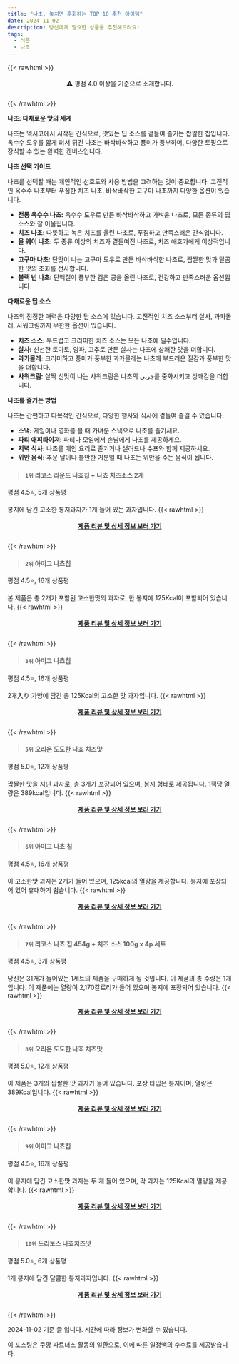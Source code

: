 ```yaml
---
title: "나초, 놓치면 후회하는 TOP 10 추천 아이템"
date: 2024-11-02
description: 당신에게 필요한 상품을 추천해드려요!
tags:
  - 식품
  - 나초
---
```

{{< rawhtml >}}<div class="toc" style="text-align: center; height: 50px; line-height: 2;">  <p>⚠️ 평점 4.0 이상을 기준으로 소개합니다.<br></p></div> {{< /rawhtml >}}

**나초: 다채로운 맛의 세계**

나초는 멕시코에서 시작된 간식으로, 맛있는 딥 소스를 곁들여 즐기는 짭짤한 칩입니다. 옥수수 도우를 얇게 펴서 튀긴 나초는 바삭바삭하고 풍미가 풍부하며, 다양한 토핑으로 장식할 수 있는 완벽한 캔버스입니다.

**나초 선택 가이드**

나초를 선택할 때는 개인적인 선호도와 사용 방법을 고려하는 것이 중요합니다. 고전적인 옥수수 나초부터 푸짐한 치즈 나초, 바삭바삭한 고구마 나초까지 다양한 옵션이 있습니다.

* **전통 옥수수 나초:** 옥수수 도우로 만든 바삭바삭하고 가벼운 나초로, 모든 종류의 딥 소스와 잘 어울립니다.
* **치즈 나초:** 따뜻하고 녹은 치즈를 올린 나초로, 푸짐하고 만족스러운 간식입니다.
* **올 웨이 나초:** 두 종류 이상의 치즈가 곁들여진 나초로, 치즈 애호가에게 이상적입니다.
* **고구마 나초:** 단맛이 나는 고구마 도우로 만든 바삭바삭한 나초로, 짭짤한 맛과 달콤한 맛의 조화를 선사합니다.
* **블랙 빈 나초:** 단백질이 풍부한 검은 콩을 올린 나초로, 건강하고 만족스러운 옵션입니다.

**다채로운 딥 소스**

나초의 진정한 매력은 다양한 딥 소스에 있습니다. 고전적인 치즈 소스부터 살사, 과카몰레, 사워크림까지 무한한 옵션이 있습니다.

* **치즈 소스:** 부드럽고 크리미한 치즈 소스는 모든 나초에 필수입니다.
* **살사:** 신선한 토마토, 양파, 고추로 만든 살사는 나초에 상쾌한 맛을 더합니다.
* **과카몰레:** 크리미하고 풍미가 풍부한 과카몰레는 나초에 부드러운 질감과 풍부한 맛을 더합니다.
* **사워크림:** 살짝 신맛이 나는 사워크림은 나초의  چربی를 중화시키고 상쾌감을 더합니다.

**나초를 즐기는 방법**

나초는 간편하고 다목적인 간식으로, 다양한 행사와 식사에 곁들여 즐길 수 있습니다.

* **스낵:** 게임이나 영화를 볼 때 가벼운 스낵으로 나초를 즐기세요.
* **파티 애피타이저:** 파티나 모임에서 손님에게 나초를 제공하세요.
* **저녁 식사:** 나초를 메인 요리로 즐기거나 샐러드나 수프와 함께 제공하세요.
* **위안 음식:** 추운 날이나 불안한 기분일 때 나초는 위안을 주는 음식이 됩니다.


>#### `1위` 리코스 라운드 나쵸칩 + 나쵸 치즈소스 2개
평점 4.5⭐, 5개 상품평

봉지에 담긴 고소한 봉지과자가 1개 들어 있는 과자입니다.
{{< rawhtml >}}<div class="toc" style="text-align: center; height: 50px; line-height: 2;"><p><b><a href="https://link.coupang.com/re/AFFSDP?lptag=AF5033054&pageKey=1388259291&itemId=2423835296&vendorItemId=70417914647&traceid=V0-153-76de997c550df457&requestid=20241102230017993248645071&token=31850C%7CGM">제품 리뷰 및 상세 정보 보러 가기</a></b><br></p> </div>{{< /rawhtml >}}

>#### `2위` 아미고 나쵸칩
평점 4.5⭐, 16개 상품평

본 제품은 총 2개가 포함된 고소한맛의 과자로, 한 봉지에 125Kcal이 포함되어 있습니다.
{{< rawhtml >}}<div class="toc" style="text-align: center; height: 50px; line-height: 2;"><p><b><a href="https://link.coupang.com/re/AFFSDP?lptag=AF5033054&pageKey=7053039602&itemId=8449604&vendorItemId=3011777004&traceid=V0-153-1d3776f450916d87&requestid=20241102230017993248645071&token=31850C%7CGM">제품 리뷰 및 상세 정보 보러 가기</a></b><br></p> </div>{{< /rawhtml >}}

>#### `3위` 아미고 나쵸칩
평점 4.5⭐, 16개 상품평

2개入り 가방에 담긴 총 125Kcal의 고소한 맛 과자입니다.
{{< rawhtml >}}<div class="toc" style="text-align: center; height: 50px; line-height: 2;"><p><b><a href="https://link.coupang.com/re/AFFSDP?lptag=AF5033054&pageKey=7053039602&itemId=19081018127&vendorItemId=86203391309&traceid=V0-153-1d3776f450916d87&requestid=20241102230017993248645071&token=31850C%7CGM">제품 리뷰 및 상세 정보 보러 가기</a></b><br></p> </div>{{< /rawhtml >}}

>#### `5위` 오리온 도도한 나쵸 치즈맛
평점 5.0⭐, 12개 상품평

짭짤한 맛을 지닌 과자로, 총 3개가 포장되어 있으며, 봉지 형태로 제공됩니다. 1팩당 열량은 389kcal입니다.
{{< rawhtml >}}<div class="toc" style="text-align: center; height: 50px; line-height: 2;"><p><b><a href="https://link.coupang.com/re/AFFSDP?lptag=AF5033054&pageKey=1022171&itemId=18626988627&vendorItemId=3000444604&traceid=V0-153-969500c97a1ee52d&requestid=20241102230017993248645071&token=31850C%7CGM">제품 리뷰 및 상세 정보 보러 가기</a></b><br></p> </div>{{< /rawhtml >}}

>#### `6위` 아미고 나쵸 칩
평점 4.5⭐, 16개 상품평

이 고소한맛 과자는 2개가 들어 있으며, 125kcal의 열량을 제공합니다. 봉지에 포장되어 있어 휴대하기 쉽습니다.
{{< rawhtml >}}<div class="toc" style="text-align: center; height: 50px; line-height: 2;"><p><b><a href="https://link.coupang.com/re/AFFSDP?lptag=AF5033054&pageKey=7053039602&itemId=2605542111&vendorItemId=70596680238&traceid=V0-153-1d3776f450916d87&requestid=20241102230017993248645071&token=31850C%7CGM">제품 리뷰 및 상세 정보 보러 가기</a></b><br></p> </div>{{< /rawhtml >}}

>#### `7위` 리코스 나쵸 칩 454g + 치즈 소스 100g x 4p 세트
평점 4.5⭐, 3개 상품평

당신은 31개가 들어있는 1세트의 제품을 구매하게 될 것입니다. 이 제품의 총 수량은 1개입니다. 이 제품에는 열량이 2,170칼로리가 들어 있으며 봉지에 포장되어 있습니다.
{{< rawhtml >}}<div class="toc" style="text-align: center; height: 50px; line-height: 2;"><p><b><a href="https://link.coupang.com/re/AFFSDP?lptag=AF5033054&pageKey=8289351653&itemId=2359952800&vendorItemId=78210631783&traceid=V0-153-4a82d2870f5a58be&requestid=20241102230017993248645071&token=31850C%7CGM">제품 리뷰 및 상세 정보 보러 가기</a></b><br></p> </div>{{< /rawhtml >}}

>#### `8위` 오리온 도도한 나쵸 치즈맛
평점 5.0⭐, 12개 상품평

이 제품은 3개의 짭짤한 맛 과자가 들어 있습니다. 포장 타입은 봉지이며, 열량은 389Kcal입니다.
{{< rawhtml >}}<div class="toc" style="text-align: center; height: 50px; line-height: 2;"><p><b><a href="https://link.coupang.com/re/AFFSDP?lptag=AF5033054&pageKey=1022171&itemId=18626873891&vendorItemId=84506726768&traceid=V0-153-969500c97a1ee52d&requestid=20241102230017993248645071&token=31850C%7CGM">제품 리뷰 및 상세 정보 보러 가기</a></b><br></p> </div>{{< /rawhtml >}}

>#### `9위` 아미고 나쵸칩
평점 4.5⭐, 16개 상품평

이 봉지에 담긴 고소한맛 과자는 두 개 들어 있으며, 각 과자는 125Kcal의 열량을 제공합니다.
{{< rawhtml >}}<div class="toc" style="text-align: center; height: 50px; line-height: 2;"><p><b><a href="https://link.coupang.com/re/AFFSDP?lptag=AF5033054&pageKey=7053039602&itemId=17467926658&vendorItemId=3000046998&traceid=V0-153-1d3776f450916d87&requestid=20241102230017993248645071&token=31850C%7CGM">제품 리뷰 및 상세 정보 보러 가기</a></b><br></p> </div>{{< /rawhtml >}}

>#### `10위` 도리토스 나쵸치즈맛
평점 5.0⭐, 6개 상품평

1개 봉지에 담긴 달콤한 봉지과자입니다.
{{< rawhtml >}}<div class="toc" style="text-align: center; height: 50px; line-height: 2;"><p><b><a href="https://link.coupang.com/re/AFFSDP?lptag=AF5033054&pageKey=5463613697&itemId=8370076226&vendorItemId=75657803458&traceid=V0-153-8d7107ef12254899&requestid=20241102230017993248645071&token=31850C%7CGM">제품 리뷰 및 상세 정보 보러 가기</a></b><br></p> </div>{{< /rawhtml >}}


2024-11-02 기준 글 입니다.
시간에 따라 정보가 변화할 수 있습니다.

이 포스팅은 쿠팡 파트너스 활동의 일환으로, 이에 따른 일정액의 수수료를 제공받습니다.